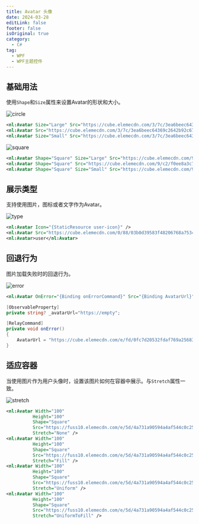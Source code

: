 ```yaml
---
title: Avatar 头像
date: 2024-03-28
editLink: false
footer: false
isOriginal: true
category:
  - C#
tag:
  - WPF
  - WPF主题控件
---
```


## 基础用法

使用`Shape`和`Size`属性来设置Avatar的形状和大小。

![circle](https://image.ilyl.life:8443/wpf-theme/avatar/avatar-circle.png)

```xml
<nl:Avatar Size="Large" Src="https://cube.elemecdn.com/3/7c/3ea6beec64369c2642b92c6726f1epng.png" />
<nl:Avatar Src="https://cube.elemecdn.com/3/7c/3ea6beec64369c2642b92c6726f1epng.png" />
<nl:Avatar Size="Small" Src="https://cube.elemecdn.com/3/7c/3ea6beec64369c2642b92c6726f1epng.png" />
```

![square](https://image.ilyl.life:8443/wpf-theme/avatar/avatar-square.png)

```xml
<nl:Avatar Shape="Square" Size="Large" Src="https://cube.elemecdn.com/9/c2/f0ee8a3c7c9638a54940382568c9dpng.png" />
<nl:Avatar Shape="Square" Src="https://cube.elemecdn.com/9/c2/f0ee8a3c7c9638a54940382568c9dpng.png" />
<nl:Avatar Shape="Square" Size="Small" Src="https://cube.elemecdn.com/9/c2/f0ee8a3c7c9638a54940382568c9dpng.png" />
```

## 展示类型

支持使用图片，图标或者文字作为Avatar。

![type](https://image.ilyl.life:8443/wpf-theme/avatar/avatar-type.png)

```xml
<nl:Avatar Icon="{StaticResource user-icon}" />
<nl:Avatar Src="https://cube.elemecdn.com/0/88/03b0d39583f48206768a7534e55bcpng.png" />
<nl:Avatar>user</nl:Avatar>
```

## 回退行为

图片加载失败时的回退行为。

![error](https://image.ilyl.life:8443/wpf-theme/avatar/avatar-error.gif)

```xml
<nl:Avatar OnError="{Binding onErrorCommand}" Src="{Binding AvatarUrl}" />
```

```cs
[ObservableProperty]
private string? _avatarUrl="https://empty";

[RelayCommand]
private void onError()
{
    AvatarUrl = "https://cube.elemecdn.com/e/fd/0fc7d20532fdaf769a25683617711png.png";
}
```

## 适应容器

当使用图片作为用户头像时，设置该图片如何在容器中展示。与`Stretch`属性一致。

![stretch](https://image.ilyl.life:8443/wpf-theme/avatar/avatar-stretch.gif)

```xml
<nl:Avatar Width="100"
          Height="100"
          Shape="Square"
          Src="https://fuss10.elemecdn.com/e/5d/4a731a90594a4af544c0c25941171jpeg.jpeg"
          Stretch="None" />
<nl:Avatar Width="100"
          Height="100"
          Shape="Square"
          Src="https://fuss10.elemecdn.com/e/5d/4a731a90594a4af544c0c25941171jpeg.jpeg"
          Stretch="Fill" />
<nl:Avatar Width="100"
          Height="100"
          Shape="Square"
          Src="https://fuss10.elemecdn.com/e/5d/4a731a90594a4af544c0c25941171jpeg.jpeg"
          Stretch="Uniform" />
<nl:Avatar Width="100"
          Height="100"
          Shape="Square"
          Src="https://fuss10.elemecdn.com/e/5d/4a731a90594a4af544c0c25941171jpeg.jpeg"
          Stretch="UniformToFill" />
```
